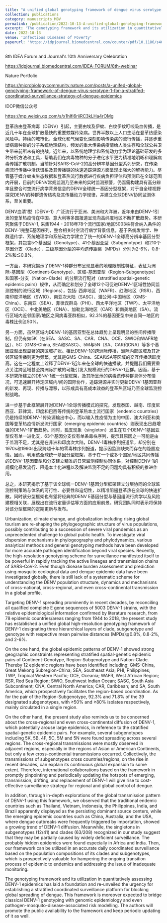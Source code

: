 ```yaml
---
title: "A unified global genotyping framework of dengue virus serotype-1 for a stratified coordinated surveillance strategy of dengue epidemics."
collection: publications
category: manuscripts_MBV
permalink: /publication/2022-10-13-A-unified-global-genotyping-framework-of-dengue-virus
excerpt: 'The genotyping framework and its utilization in quantitatively assessing DENV-1 epidemics has laid a foundation and re-unveiled the urgency for establishing a stratified coordinated surveillance platform for blocking global spreading of dengue. This framework is moreover expected to bridge classical DENV-1 genotyping with genomic epidemiology and even pathogen-mosquito-disease-associated risk modelling.'
date: 2022-10-13
venue: 'Infectious Diseases of Poverty'
paperurl: 'https://idpjournal.biomedcentral.com/counter/pdf/10.1186/s40249-022-01024-5.pdf'
---
```

8th IDEA Forum and Journal's 10th Anniversary Celebration

https://idpjournal.biomedcentral.com/IDEA-FORUM/8th-webinar

Nature Portfolio

https://microbiologycommunity.nature.com/posts/a-unifed-global-genotyping-framework-of-dengue-virus-serotype-1-for-a-stratifed-coordinated-surveillance-strategy-of-dengue-epidemics

IDOP微信公众号

https://mp.weixin.qq.com/s/x1hIfi6riiRC3kLHa4rOMg

登革热由登革病毒（DENV）引起，主要由埃及伊蚊、白纹伊蚊叮咬吸血传播，是近几十年在全球扩散最快的重要蚊媒传染病。世界半数以上人口生活在登革热感染风险中。持续的城市化、全球化和气候变化深刻影响传染病的流行传播，并逐步重塑病毒种群的分子系统地理结构，频发的重大传染病疫情给人类生存和全球公共卫生带来前所未有的挑战。近年来，以系统地理学和系统动力学为理论基础研发的多种分析方法和工具，帮助我们在病毒物种的分子进化水平更为精准地明晰和理解病毒传播扩散机制。当前针对SARS-CoV-2的高分辨率基因分型系列研究，在传染病流行传播中活跃谱系及其传播链的快速追踪溯源方面呈现出强大的解析能力。尽管基于媒介蚊虫生态数据和登革热流行数据进行疾病负担评估和预测已在全球范围内开展，目前的DENV常规监测乃至未来的实时监测预警，仍亟需构建具有高分辨率且整合时空流行病学背景信息的DENV全球统一基因分型框架，对于自全球视野探究DENV的种群遗传结构及其传播动力学规律，并建立全球DENV协同监测体系，至关重要。

DENV血清1型（DENV-1）广泛流行于亚洲、美洲和大洋洲，近年来由DENV-1引发的登革热疫情在中国、意大利等多国报道呈现向高纬度地区不断扩散趋势。本研究聚焦于DENV-1, 采集1944 - 2018年78个流行国家/地区5003株符合纳入条件的DENV-1完整E基因序列，整合相关时空流行病学背景信息，基于系统发育学、种群遗传学、系统地理学和系统动力学建立了统一的DENV-1全球高分辨率基因分型框架，其包含5个基因型（Genotype）、41个基因亚型（Subgenotype）和210个基因分支（Clade），三级基因分型的平均遗传距离（MPDs）分别为2-6%，0.8-2%和≦0.8%。

一方面，本研究揭示了DENV-1种群分布呈现显著的地理限制性特征，表征为洲际-基因型（Continent-Genotype）、区域-基因亚型（Region-Subgenotype）和国家-分支（Nation-Clade）的分层流行配对（stratified spatial-genetic epidemic pairs）规律，从而确定和划分了全球12个可促进DENV-1区域性协同监测控制的流行区域（Regions），包括: 西非地区（WAFR）、红海地区（RSR）、西南印度洋地区（SWIO）、南亚次大陆（SASC）、湄公河-中国地区（GMS-China）、东南亚（SEA）、菲律宾群岛（PHI）、西太平洋地区（TWP）、太平洋地区（OCE）、中北美地区（CNA）、加勒比海地区（CAR）和南美地区（SA）。流行区域内近邻国家/地区之间病毒亚群相似，92.3%的基因亚型中来自同一地区的毒株比例≧50%。

另一方面，虽然区域内DENV-1的基因亚型在总体趋势上呈现明显的空间传播限制，但仍有如5K（在SEA、SASC、SA、CAR、CNA、OCE、SWIO和WAFR地区）、5C（GMS-China, SEA和SASC）、5M与5N（SA、CAR和CNA）等多个基因亚型出现显著的跨区域扩张。相比DENV-1的跨洲际传播，洲际内部区域及其近邻区域传播则更为频繁，尤其是GMS-China、SEA和SA等区域的交互传播活跃度高。这在一定程度上诠释了DENV-1近年来在全球的快速播散，并提醒我们需要重点关注跨区域甚至跨洲际扩散的可能引发大规模流行的DENV-1亚群。因而，基于本研究所建立的DENV-1统一分型框架，及其所呈示的病毒遗传种群具体分布情况，可迅速展开特定区域内/间的国际协作，追踪溯源并实时更新DENV-1基因亚群的新发、再现、传播与漂移，以形成具有高成本效益的登革热区域乃至全球监测控制战略。

进一步基于此框架展开对DENV-1全球传播模式的探究，发现泰国、越南、印度尼西亚、菲律宾、印度和巴西等传统的登革热本土流行国家（endemic countries）仍是持续的DENV-1传染源输出中心，而以输入性疫情为主的中国、澳大利亚和美国等登革热疫情新发流行国家（emerging epidemic countries）则表现出日趋增强的DENV-1扩散趋势。同时，孤支现象（singleton）发生在12个DENV-1基因亚型仅有单一进化支，63个基因分支仅有单条毒株序列，提示其原因之一可能是由于监测不足，尤其是在非洲和印度次大陆，DENV-1毒株序列报道早，却分别在1970s和1990s出现跨越十年的零毒株序列报道，提示因监测缺失而存在的隐匿疫情。因而，利用该全球统一基因分型框架，基于在一个或多个国家/地区共同传播的DENV-1基因亚型和分支建立精准的日常监测控制协同体系，对控制DENV-1的规模化暴发流行、阻遏本土化进程以及解决监测不足的问题均具有积极的推进作用。

总之，本研究揭示了基于该全球统一DENV-1基因分型框架建立分层协同的全球监测控制策略与体系的可行性、必要性和迫切性，以精准阻遏登革热在全球的快速扩散。同时该分型框架也有望将经典的DENV E基因分型与基因组流行病学以及风险建模相关联，展现出在流行定量评估等方面的应用前景。研究团队同时表示将保持对该分型框架的定期更新与发布。

Urbanization, climate change, and globalization including rising global tourism are re-shaping the phylogeographic structure of virus populations, possibly contributing to a succession of severe viral pandemics as an unprecedented challenge to global public health. To investigate viral dispersion mechanisms in phylogeography and phylodynamics, various analytical methods and general genotyping methods have been developed for more accurate pathogen identification beyond viral species. Recently, the high-resolution genotyping scheme for surveillance manifested itself to be powerful in rapidly tracking the active lineages and transmission chains of SARS-CoV-2. Even though disease burden assessment and prediction using mosquito ecological data and dengue epidemic data have been investigated globally, there is still lack of a systematic scheme for understanding the DENV population structure, dynamics and mechanisms of cross-national, cross-regional, and even cross-continental transmission in a global profile.

Targeting DENV-1 spreading prominently in recent decades, by reconciling all qualified complete E gene sequences of 5003 DENV-1 strains, with the relative epidemiological information confirmed by literature research, from 78 epidemic countries/areas ranging from 1944 to 2018, the present study has established a unified global high-resolution genotyping framework of DENV-1 designating three hierarchical layers of clade, subgenotype and genotype with respective mean pairwise distances (MPDs)≦0.8%, 0.8-2%, and 2-6%.

On the one hand, the global epidemic patterns of DENV-1 showed strong geographic constraints representing stratified spatial-genetic epidemic pairs of Continent-Genotype, Region-Subgenotype and Nation-Clade. Thereby 12 epidemic regions have been identified including: GMS-China, Great Mekong Subregion-China; SEA, Southeast Asia; PHI, Philippines; TWP, Tropical Western Pacific; OCE, Oceania; WAFR, West African Region; RSR, Red Sea Region; SWIO, Southwest Indian Ocean; SASC, South Asia Subcontinent; CNA, Central North America; CAR, Caribbean; and SA, South America, which prospectively facilitates the region-based coordination. As for the pair of the Region-Subgenotype, 92.3% and 71.8% of the 39 designated subgenotypes, with ≥50% and ≥80% isolates respectively, mainly circulated in a single region.

On the other hand, the present study also reminds us to be concerned about the cross-regional and even cross-continental diffusion of DENV-1, which potentially arouse large epidemics, in reference to the stratified spatial-genetic epidemic pairs. For example, several subgenotypes including 5K, 5B, 4F, 5C, 5M and 5N were found spreading across several regions. The cross-regional transmissions were mostly observed in adjacent regions, especially in the regions of Asian or American Continents, but only a few cross-continental transmissions occurred. Collectively, the transmissions of subgenotypes cross countries/regions, on the rise in recent decades, can explain its continuous global expansion to some extent. Therefore, international collaborations based on the framework in promptly pinpointing and periodically updating the hotspots of emerging, transmission, drifting, and replacement of DENV-1 will give rise to cost-effective surveillance strategy for regional and global control of dengue.

In addition, through in-depth explorations of the global transmission pattern of DENV-1 using this framework, we observed that the traditional endemic countries such as Thailand, Vietnam, Indonesia, the Philippines, India, and Brazil apparently displayed as the persisting dominant source centers, while the emerging epidemic countries such as China, Australia, and the USA, where dengue outbreaks were frequently triggered by importation, showed a growing trend of DENV-1 diffusion. Meanwhile, the singletons in subgenotypes (12/41) and clades (63/208) recognized in our study suggest that they may be partially caused by widely deficient surveillance. The probably hidden epidemics were found especially in Africa and India. Then, our framework can be utilized in an accurate daily coordinated surveillance based on the population compositions of its clades and subgenotypes, which is prospectively valuable for hampering the ongoing transition process of epidemic to endemics and addressing the issue of inadequate monitoring.

The genotyping framework and its utilization in quantitatively assessing DENV-1 epidemics has laid a foundation and re-unveiled the urgency for establishing a stratified coordinated surveillance platform for blocking global spreading of dengue. This framework is moreover expected to bridge classical DENV-1 genotyping with genomic epidemiology and even pathogen-mosquito-disease-associated risk modelling. The authors will promote the public availability to the framework and keep periodic updating of it as well.
 